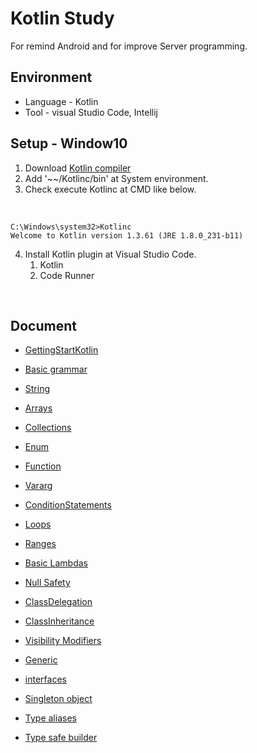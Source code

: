 # Kotlin Study 
For remind Android and for improve Server programming.

## Environment
* Language - Kotlin
* Tool - visual Studio Code, Intellij


## Setup - Window10

1. Download [Kotlin compiler](https://github.com/JetBrains/kotlin/releases/tag/v1.2.41)
2. Add '~~/Kotlinc/bin' at System environment.
3. Check execute Kotlinc at CMD like below.

<br/>


~~~
C:\Windows\system32>Kotlinc
Welcome to Kotlin version 1.3.61 (JRE 1.8.0_231-b11)
~~~

4. Install Kotlin plugin at Visual Studio Code.
    1. Kotlin
    2. Code Runner
    
<br/>


## Document
- [GettingStartKotlin](https://github.com/chl8263/KotlinStudy/blob/master/document/1.GettingStartKotlin.md)

- [Basic grammar](https://github.com/chl8263/KotlinStudy/blob/master/document/2.Basic%20of%20Kotlin.md)

- [String](https://github.com/chl8263/KotlinStudy/blob/master/document/3.String.md)

- [Arrays](https://github.com/chl8263/KotlinStudy/blob/master/document/4.Arrays.md)

- [Collections](https://github.com/chl8263/KotlinStudy/blob/master/document/5.Collections.md)

- [Enum](https://github.com/chl8263/KotlinStudy/blob/master/document/6.Enum.md)

- [Function](https://github.com/chl8263/KotlinStudy/blob/master/document/7.Function.md)

- [Vararg](https://github.com/chl8263/KotlinStudy/blob/master/document/8.Vararg.md)

- [ConditionStatements](https://github.com/chl8263/KotlinStudy/blob/master/document/9.ConditionStatements.md)

- [Loops](https://github.com/chl8263/KotlinStudy/blob/master/document/10.Loops.md)

- [Ranges](https://github.com/chl8263/KotlinStudy/blob/master/document/11.Ranges.md)

- [Basic Lambdas](https://github.com/chl8263/KotlinStudy/blob/master/document/12.Basic%20Lambdas.md)

- [Null Safety](https://github.com/chl8263/KotlinStudy/blob/master/document/13.Null%20Safety.md)

- [ClassDelegation](https://github.com/chl8263/KotlinStudy/blob/master/document/14.ClassDelegation.md)

- [ClassInheritance](https://github.com/chl8263/KotlinStudy/blob/master/document/15.ClassInheritance.md)

- [Visibility Modifiers](https://github.com/chl8263/KotlinStudy/blob/master/document/16.Visibility%20Modifiers.md)

- [Generic](https://github.com/chl8263/KotlinStudy/blob/master/document/17.Generic.md)

- [interfaces](https://github.com/chl8263/KotlinStudy/blob/master/document/18.interfaces.md)

- [Singleton object](https://github.com/chl8263/KotlinStudy/blob/master/document/19.Singleton%20object.md)

- [Type aliases](https://github.com/chl8263/KotlinStudy/blob/master/document/20.Type%20aliases.md)

- [Type safe builder](https://github.com/chl8263/KotlinStudy/blob/master/document/21.Type%20safe%20builder.md)


